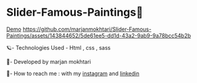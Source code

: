 # Slider-Famous-Paintings🎨
[Demo](https://marjanmokhtari.github.io/Slider-Famous-Paintings/)
https://github.com/marjanmokhtari/Slider-Famous-Paintings/assets/143844652/5de61ee5-dd1d-43a2-9ab9-9a78bcc54b2b

🪐- Technologies Used - Html , css , sass

🐞- Developed by marjan mokhtari

📲- How to reach me : with my [instagram](https://www.instagram.com/marjanmokhtari.web) and [linkedin](https://www.linkedin.com/in/marjanmokhtari)
